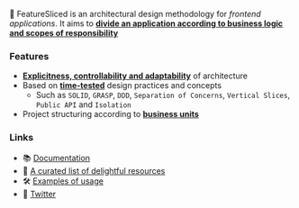 🍰 FeatureSliced is an architectural design methodology for *frontend applications*. It aims to [**divide an application according to business logic and scopes of responsibility**](https://feature-sliced.design/docs/concepts/app-splitting)

### Features

- [**Explicitness, controllability and adaptability**](https://feature-sliced.design/docs/concepts/architecture) of architecture
- Based on [**time-tested**](https://feature-sliced.design/docs/get-started/motivation) design practices and concepts
    - Such as `SOLID`, `GRASP`, `DDD`, `Separation of Concerns`, `Vertical Slices`, `Public API` and `Isolation`
- Project structuring according to [**business units**](https://feature-sliced.design/docs/concepts/needs-driven)


### Links
- 📚 [Documentation](https://feature-sliced.design)
- 🚀 [A curated list of delightful resources](https://github.com/feature-sliced/awesome)
- 🛠 [Examples of usage](https://github.com/feature-sliced/examples)
- 📣 [Twitter](https://twitter.com/feature_sliced)
